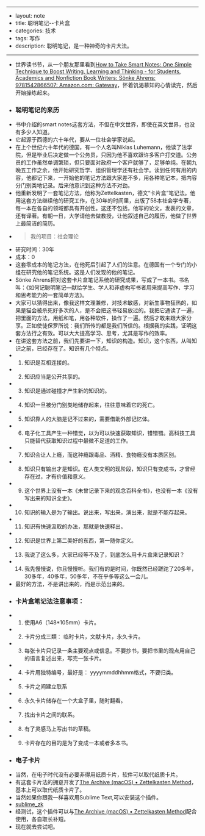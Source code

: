 - --
- layout: note
- title: 聪明笔记--卡片盒
- categories: 技术
- tags: 写作
- description: 聪明笔记，是一种神奇的卡片大法。
- --
- 世界读书节，从一个朋友那里看到[How to Take Smart Notes: One Simple Technique to Boost Writing, Learning and Thinking - for Students, Academics and Nonfiction Book Writers: Sönke Ahrens: 9781542866507: Amazon.com: Gateway](https://www.amazon.com/How-Take-Smart-Notes-Nonfiction/dp/1542866502/ref=sr_1_1?keywords=how+to+take+smart+notes&qid=1558705043&s=gateway&sr=8-1)，怀着饥渴慕知的心情读完，然后开始操练起来。
- ### 聪明笔记的来历
- 书中介绍的smart notes这套方法，不但在中文世界，即使在英文世界，也没有多少人知道。
- 它起源于西德的六十年代，要从一位社会学家说起。
- 在上个世纪六十年代的德国，有一个人名叫Niklas Luhemann，他读了法学院，但是毕业后决定做一个公务员，只因为他不喜欢跟许多客户打交道。公务员的工作虽然单调繁琐，但只要面对政府一个客户就够了，足够单纯。在朝九晚五工作之余，他开始研究哲学、组织管理学还有社会学。读到任何有用的内容，他都记下来，一开始他的笔记方法跟大家差不多，用各种笔记本，把内容分门别类地记录。后来他意识到这种方法不对劲。
- 他重新发明了一套笔记方法，他称为Zettelkasten，德文“卡片盒”笔记法。他用这套方法继续他的研究工作，在30年的时间里，出版了58本社会学专著，每一本在各自的领域都具有开创性。这还不包括，他写的论文，发表的文章，还有译著。有朝一日，大学请他去做教授，让他叙述自己的履历，他做了世界上最简洁的简历。
- >我的项目：社会理论
- 研究时间：30年
- 成本：0
- 这套零成本的笔记方法，在他死后引起了人们的注意。在德国有一个专门的小组在研究他的笔记系统。这是人们发现的他的笔记。
- Sönke Ahrens把对这套卡片盒笔记系统的研究成果，写成了一本书。书名叫：《如何记聪明笔记—献给学生、学人和非虚构写书者用来提高写作、学习和思考能力的一套简单方法》。
- 大家可以猜得出来，像我这样文理兼修，对技术敏感，对新生事物狂热的，如果是猫会被杀死好多次的人，是不会把这书轻易放过的。我把它通读了一遍，把里面的方法，用纸和笔，用各种软件，操作了一遍。然后才敢来跟大家分享。正如使徒保罗所说：我们所传的都是我们所信的。根据我的实践，证明这套方法行之有效。可以大大提高学习、思考，尤其是写作的效率。
- 在讲这套方法之前，我们先要讲一下，知识的构造。知识，这个东西，从叫知识之前，已经存在了。知识有几个特点。
- 1. 知识是互相连接的。
- 2. 知识应当是公开共享的。
- 3. 知识是通过碰撞才产生新的知识的。
- 4. 知识一旦被分门别类地储存起来，往往意味着它的死亡。
- 5. 知识靠人的大脑是记不过来的，需要借助外部记忆体。
- 6. 电子化工具产生一种错觉，以为可以快速获取知识，错错错。高科技工具只能替代获取知识过程中最微不足道的工作。
- 7. 知识会让人上瘾，而这种瘾跟毒品、酒精、食物瘾没有本质区别。
- 8. 知识只有输出才是知识。在人类文明的现阶段，知识只有变成书，才曾经存在过，才有价值和意义。
- 9. 这个世界上没有一本《未曾记录下来的观念百科全书》，也没有一本《没有写出来的知识全史》。
- 10. 知识的输入是为了输出。说出来，写出来，演出来，就是不能存起来。
- 11. 知识有快速汲取的办法，那就是快速释出。
- 12. 知识是世界上第二美好的东西，第一随你定义。
- 13. 我说了这么多，大家已经等不及了，到底怎么用卡片盒来记录知识？
- 14. 我先慢慢说，你且慢慢听。我们有的是时间，你既然已经蹉跎了20多年，30多年，40多年，50多年，不在乎多等这么一会儿。
- 最好的方法，不是讲出来的，而是示范出来的。
- ### 卡片盒笔记法注意事项：
- 1. 使用A6（148*105mm）卡片。
- 2. 卡片分成三類： 临时卡片，文献卡片，永久卡片。
- 3. 每张卡片只记录一条主要观点或信息。不要抄书，要把书里的观点用自己的语言复述出来，写完一张卡片。
- 4. 卡片用独特编号，最好是： yyyymmddhhmm格式，不要归类。
- 5. 卡片之间建立联系
- 6. 永久卡片储存在一个大盒子里，随时翻看。
- 7. 找出卡片之间的联系。
- 8. 有了灵感马上写出书的草稿。
- 9. 卡片存在的目的是为了变成一本或者多本书。
- ### 电子卡片
- 当然，在电子时代没有必要非得用纸质卡片，软件可以取代纸质卡片。
- 有这套卡片法的拥趸开发了[The Archive (macOS) • Zettelkasten Method](http://zettelkasten.de/the-archive/)，基本上可以取代纸质卡片了。
- 当然如果你跟我一样喜欢用Sublime Text,可以安装这个插件。
- [sublime_zk](https://github.com/renerocksai/sublime_zk)
- 经测试，这个插件可以与[The Archive (macOS) • Zettelkasten Method](http://zettelkasten.de/the-archive/)配合使用，各自取长补短。
- 现在就去尝试吧。
